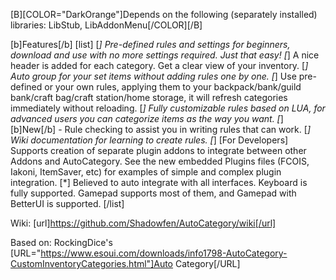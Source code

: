[B][COLOR="DarkOrange"]Depends on the following (separately installed) libraries: LibStub, LibAddonMenu[/COLOR][/B]

[b]Features[/b]
[list]
[*] Pre-defined rules and settings for beginners, download and use with no more settings required. Just that easy!
[*] A nice header is added for each category. Get a clear view of your inventory.
[*] Auto group for your set items without adding rules one by one.
[*] Use pre-defined or your own rules, applying them to your backpack/bank/guild bank/craft bag/craft station/home storage, it will refresh categories immediately without reloading.
[*] Fully customizable rules based on LUA, for advanced users you can categorize items as the way you want.
[*] [b]New[/b] - Rule checking to assist you in writing rules that can work.
[*] Wiki documentation for learning to create rules.
[*] [For Developers] Supports creation of separate plugin addons to integrate between other Addons and AutoCategory. See the new embedded Plugins files (FCOIS, Iakoni, ItemSaver, etc) for examples of simple and complex plugin integration.
[*] Believed to auto integrate with all interfaces. Keyboard is fully supported. Gamepad supports most of them, and 
Gamepad with BetterUI is supported.
[/list]

Wiki:
[url]https://github.com/Shadowfen/AutoCategory/wiki[/url]

Based on: RockingDice's [URL="https://www.esoui.com/downloads/info1798-AutoCategory-CustomInventoryCategories.html"]Auto Category[/URL]
